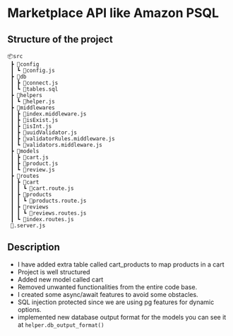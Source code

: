 # Marketplace API like Amazon PSQL

## Structure of the project

```
📦src
 ┣ 📂config
 ┃ ┗ 📜config.js
 ┣ 📂db
 ┃ ┣ 📜connect.js
 ┃ ┗ 📜tables.sql
 ┣ 📂helpers
 ┃ ┗ 📜helper.js
 ┣ 📂middlewares
 ┃ ┣ 📜index.middleware.js
 ┃ ┣ 📜isExist.js
 ┃ ┣ 📜isInt.js
 ┃ ┣ 📜uuidValidator.js
 ┃ ┣ 📜validatorRules.middleware.js
 ┃ ┗ 📜validators.middleware.js
 ┣ 📂models
 ┃ ┣ 📜cart.js
 ┃ ┣ 📜product.js
 ┃ ┗ 📜review.js
 ┣ 📂routes
 ┃ ┣ 📂cart
 ┃ ┃ ┗ 📜cart.route.js
 ┃ ┣ 📂products
 ┃ ┃ ┗ 📜products.route.js
 ┃ ┣ 📂reviews
 ┃ ┃ ┗ 📜reviews.routes.js
 ┃ ┗ 📜index.routes.js
 📜.server.js
```

## Description
* I have added extra table called cart_products to map products in a cart
* Project is well structured
* Added new model called cart
* Removed unwanted functionalities from the entire code base.
* I created some async/await features to avoid some obstacles.
* SQL injection protected since we are using pg features for dynamic options.
* implemented new database output format for the models you can see it at `helper.db_output_format()`

